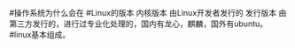 #操作系统为什么会在
 #Linux的版本
    内核版本
        由Linux开发者发行的
    发行版本
        由第三方发行的，进行过专业化处理的，国内有龙心，麒麟，国外有ubuntu。
#linux基本组成。
